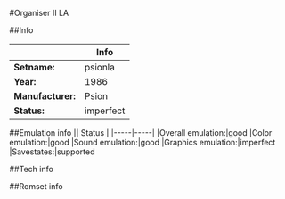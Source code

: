 #Organiser II LA

##Info

||Info|
|-----|-----|
|**Setname:**|psionla
|**Year:**|1986
|**Manufacturer:**|Psion
|**Status:**|imperfect

##Emulation info
|| Status |
|-----|-----|
|Overall emulation:|good
|Color emulation:|good
|Sound emulation:|good
|Graphics emulation:|imperfect
|Savestates:|supported

##Tech info

##Romset info

<!--- START OF EDITED COMMENT DO NOT TOUCH TEXT ABOVE-->

